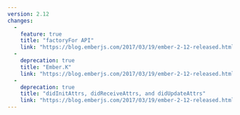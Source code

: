 ```yaml
---
version: 2.12
changes:
  -
    feature: true
    title: "factoryFor API"
    link: "https://blog.emberjs.com/2017/03/19/ember-2-12-released.html"
  -
    deprecation: true
    title: "Ember.K"
    link: "https://blog.emberjs.com/2017/03/19/ember-2-12-released.html"
  -
    deprecation: true
    title: "didInitAttrs, didReceiveAttrs, and didUpdateAttrs"
    link: "https://blog.emberjs.com/2017/03/19/ember-2-12-released.html"
---
```


